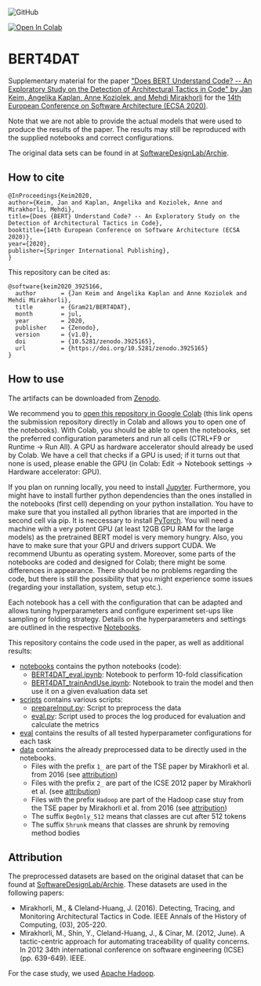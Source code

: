 ![GitHub](https://img.shields.io/github/license/Gram21/BERT4DAT?style=plastic)

[![Open In Colab](https://colab.research.google.com/assets/colab-badge.svg)](https://colab.research.google.com/github/Gram21/BERT4DAT/)

# BERT4DAT

Supplementary material for the paper ["Does BERT Understand Code? -- An Exploratory Study on the Detection of Architectural Tactics in Code" by Jan Keim, Angelika Kaplan, Anne Koziolek, and Mehdi Mirakhorli](https://ecsa2020.disim.univaq.it/details/ecsa-2020-papers/13/Does-BERT-understand-code-An-exploratory-study-on-the-detection-of-architectural-t) for the [14th European Conference on Software Architecture (ECSA 2020)](https://ecsa2020.disim.univaq.it/).

Note that we are not able to provide the actual models that were used to produce the results of the paper.
The results may still be reproduced with the supplied notebooks and correct configurations.

The original data sets can be found in at [SoftwareDesignLab/Archie](https://github.com/SoftwareDesignLab/Archie).


## How to cite
```
@InProceedings{Keim2020,
author={Keim, Jan and Kaplan, Angelika and Koziolek, Anne and Mirakhorli, Mehdi},
title={Does {BERT} Understand Code? -- An Exploratory Study on the Detection of Architectural Tactics in Code},
booktitle={14th European Conference on Software Architecture (ECSA 2020)},
year={2020},
publisher={Springer International Publishing},
}

```

This repository can be cited as:
```
@software{keim2020_3925166,
  author       = {Jan Keim and Angelika Kaplan and Anne Koziolek and Mehdi Mirakhorli},
  title        = {Gram21/BERT4DAT},
  month        = jul,
  year         = 2020,
  publisher    = {Zenodo},
  version      = {v1.0},
  doi          = {10.5281/zenodo.3925165},
  url          = {https://doi.org/10.5281/zenodo.3925165}
}
```

## How to use
The artifacts can be downloaded from [Zenodo](https://doi.org/10.5281/zenodo.3925165).

We recommend you to [open this repository in Google Colab](https://colab.research.google.com/github/Gram21/BERT4DAT/) (this link opens the submission repository directly in Colab and allows you to open one of the notebooks).
With Colab, you should be able to open the notebooks, set the preferred configuration parameters and run all cells (CTRL+F9 or Runtime -> Run All).
A GPU as hardware accelerator should already be used by Colab.
We have a cell that checks if a GPU is used; if it turns out that none is used, please enable the GPU (in Colab: Edit -> Notebook settings -> Hardware accelerator: GPU).

If you plan on running locally, you need to install [Jupyter](https://jupyter.org/install).
Furthermore, you might have to install further python dependencies than the ones installed in the notebooks (first cell) depending on your python installation.
You have to make sure that you installed all python libraries that are imported in the second cell via pip.
It is neccessary to install [PyTorch](https://pytorch.org/get-started/locally/#start-locally).
You will need a machine with a very potent GPU (at least 12GB GPU RAM for the large models) as the pretrained BERT model is very memory hungry.
Also, you have to make sure that your GPU and drivers support CUDA.
We recommend Ubuntu as operating system.
Moreover, some parts of the notebooks are coded and designed for Colab; there might be some differences in appearance.
There should be no problems regarding the code, but there is still the possibility that you might experience some issues (regarding your installation, system, setup etc.).

Each notebook has a cell with the configuration that can be adapted and allows tuning hyperparameters and configure experiment set-ups like sampling or folding strategy.
Details on the hyperparameters and settings are outlined in the respective [Notebooks](./notebooks/).

This repository contains the code used in the paper, as well as additional results:

* [notebooks](./notebooks/) contains the python notebooks (code):
	- [BERT4DAT_eval.ipynb](./notebooks/BERT4DAT_eval.ipynb): Notebook to perform 10-fold classification
	- [BERT4DAT_trainAndUse.ipynb](./notebooks/BERT4DAT_trainAndUse.ipynb): Notebook to train the model and then use it on a given evaluation data set
* [scripts](./scripts/) contains various scripts:
	- [prepareInput.py](./scripts/prepareInput.py): Script to preprocess the data
	- [eval.py](./scripts/eval.py): Script used to proces the log produced for evaluation and calculate the metrics
* [eval](./eval/) contains the results of all tested hyperparameter configurations for each task
* [data](./data/) contains the already preprocessed data to be directly used in the notebooks.
	- Files with the prefix `1_` are part of the TSE paper by Mirakhorli et al. from 2016 (see [attribution](#attribution))
	- Files with the prefix `2_` are part of the ICSE 2012 paper by Mirakhorli et al. (see [attribution](#attribution))
	- Files with the prefix `Hadoop` are part of the Hadoop case stuy from the TSE paper by Mirakhorli et al. from 2016 (see [attribution](#attribution))
	- The suffix `BegOnly_512` means that classes are cut after 512 tokens
	- The suffix `Shrunk` means that classes are shrunk by removing method bodies

## Attribution
The preprocessed datasets are based on the original dataset that can be found at [SoftwareDesignLab/Archie](https://github.com/SoftwareDesignLab/Archie). These datasets are used in the following papers:
- Mirakhorli, M., & Cleland-Huang, J. (2016). Detecting, Tracing, and Monitoring Architectural Tactics in Code. IEEE Annals of the History of Computing, (03), 205-220.
- Mirakhorli, M., Shin, Y., Cleland-Huang, J., & Cinar, M. (2012, June). A tactic-centric approach for automating traceability of quality concerns. In 2012 34th international conference on software engineering (ICSE) (pp. 639-649). IEEE.

For the case study, we used [Apache Hadoop](https://hadoop.apache.org).
